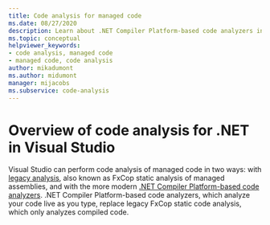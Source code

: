 ```yaml
---
title: Code analysis for managed code
ms.date: 08/27/2020
description: Learn about .NET Compiler Platform-based code analyzers in Visual Studio. Understand why these analyzers replace FxCop static analysis of managed assemblies.
ms.topic: conceptual
helpviewer_keywords:
- code analysis, managed code
- managed code, code analysis
author: mikadumont
ms.author: midumont
manager: mijacobs
ms.subservice: code-analysis
---
```


# Overview of code analysis for .NET in Visual Studio

Visual Studio can perform code analysis of managed code in two ways: with [legacy analysis](../code-quality/walkthrough-analyzing-managed-code-for-code-defects.md), also known as FxCop static analysis of managed assemblies, and with the more modern [.NET Compiler Platform-based code analyzers](../code-quality/roslyn-analyzers-overview.md). .NET Compiler Platform-based code analyzers, which analyze your code live as you type, replace legacy FxCop static code analysis, which only analyzes compiled code.
